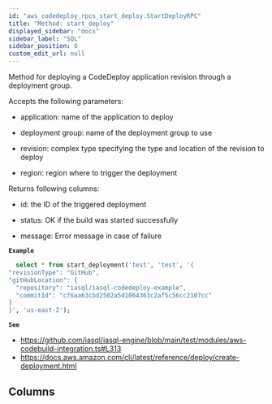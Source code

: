 ```yaml
---
id: "aws_codedeploy_rpcs_start_deploy.StartDeployRPC"
title: "Method: start_deploy"
displayed_sidebar: "docs"
sidebar_label: "SQL"
sidebar_position: 0
custom_edit_url: null
---
```


Method for deploying a CodeDeploy application revision through a deployment group.

Accepts the following parameters:

- application: name of the application to deploy

- deployment group: name of the deployment group to use

- revision: complex type specifying the type and location of the revision to deploy

- region: region where to trigger the deployment

Returns following columns:

- id: the ID of the triggered deployment

- status: OK if the build was started successfully

- message: Error message in case of failure

**`Example`**

```sql TheButton[Deploy CodeDeploy application]="Deploy CodeDeploy application"
  select * from start_deployment('test', 'test', '{
"revisionType": "GitHub",
"gitHubLocation": {
  "repository": "iasql/iasql-codedeploy-example",
  "commitId": "cf6aa63cbd2502a5d1064363c2af5c56cc2107cc"
}
}', 'us-east-2');
```

**`See`**

 - https://github.com/iasql/iasql-engine/blob/main/test/modules/aws-codebuild-integration.ts#L313
 - https://docs.aws.amazon.com/cli/latest/reference/deploy/create-deployment.html

## Columns
